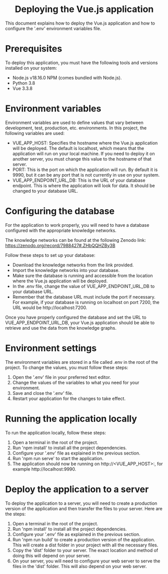 <h1 align="center"> Deploying the Vue.js application </h1>
This document explains how to deploy the Vue.js application and how to configure the '.env' environment variables file.

# Prerequisites
To deploy this application, you must have the following tools and versions installed on your system:

- Node.js v18.16.0 NPM (comes bundled with Node.js).
- Python 3.8
- Vue 3.3.8

# Environment variables
Environment variables are used to define values that vary between development, test, production, etc. environments. In this project, the following variables are used:

- VUE_APP_HOST: Specifies the hostname where the Vue.js application will be deployed. The default is localhost, which means that the application will run on your local machine. If you need to deploy it on another server, you must change this value to the hostname of that server.
- PORT: This is the port on which the application will run. By default it is 9990, but it can be any port that is not currently in use on your system.
- VUE_APP_ENDPOINT_URL_DB: This is the URL of your database endpoint. This is where the application will look for data. It should be changed to your database URL.

# Configuring the database
For the application to work properly, you will need to have a database configured with the appropriate knowledge networks.

The knowledge networks can be found at the following Zenodo link: https://zenodo.org/record/7988427#.ZHbQQHZBy3B

Follow these steps to set up your database:

- Download the knowledge networks from the link provided.
- Import the knowledge networks into your database.
- Make sure the database is running and accessible from the location where the Vue.js application will be deployed.
- In the .env file, change the value of VUE_APP_ENDPOINT_URL_DB to your database URL.
- Remember that the database URL must include the port if necessary. For example, if your database is running on localhost on port 7200, the URL would be http://localhost:7200.

Once you have properly configured the database and set the URL to VUE_APP_ENDPOINT_URL_DB, your Vue.js application should be able to retrieve and use the data from the knowledge graphs.

# Environment settings
The environment variables are stored in a file called .env in the root of the project. To change the values, you must follow these steps:

1. Open the '.env' file in your preferred text editor.
2. Change the values of the variables to what you need for your environment.
3. Save and close the '.env' file.
4. Restart your application for the changes to take effect.

# Running the application locally
To run the application locally, follow these steps:

1. Open a terminal in the root of the project.
2. Run 'npm install' to install all the project dependencies.
3. Configure your '.env' file as explained in the previous section.
4. Run 'npm run serve' to start the application.
5. The application should now be running on http://<VUE_APP_HOST>:<PORT>, for example http://localhost:9990.

# Deploy the application to a server
To deploy the application to a server, you will need to create a production version of the application and then transfer the files to your server. Here are the steps:

1. Open a terminal in the root of the project.
2. Run 'npm install' to install all the project dependencies.
3. Configure your '.env' file as explained in the previous section.
4. Run 'npm run build' to create a production version of the application. This will create a dist folder in your project with all the necessary files.
5. Copy the 'dist' folder to your server. The exact location and method of doing this will depend on your server.
6. On your server, you will need to configure your web server to serve the files in the 'dist' folder. This will also depend on your web server.
